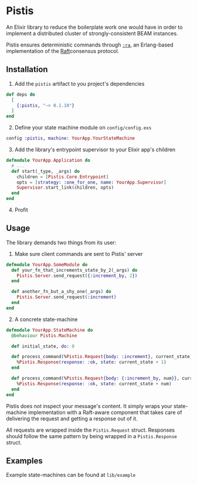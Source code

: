 # Pistis

An Elixir library to reduce the boilerplate work one would have in order to implement a distributed cluster of strongly-consistent BEAM instances.

Pistis ensures deterministic commands through [`:ra`](https://github.com/rabbitmq/ra), an Erlang-based implementation of the [Raft](https://www.usenix.org/conference/atc14/technical-sessions/presentation/ongaro)consensus protocol.

## Installation

1. Add the `pistis` artifact to you project's dependencies

```elixir
def deps do
  [
    {:pistis, "~> 0.1.10"}
  ]
end
```

2. Define your state machine module on `config/config.exs`

```elixir
config :pistis, machine: YourApp.YourStateMachine
```

3. Add the library's entrypoint supervisor to your Elixir app's children

```elixir
defmodule YourApp.Application do
  # ...
  def start(_type, _args) do
    children = [Pistis.Core.Entrypoint]
    opts = [strategy: :one_for_one, name: YourApp.Supervisor]
    Supervisor.start_link(children, opts)
  end
end
```

4. Profit

## Usage

The library demands two things from its user:

1. Make sure client commands are sent to Pistis' server

```elixir
defmodule YourApp.SomeModule do
  def your_fn_that_increments_state_by_2(_args) do
    Pistis.Server.send_request({:increment_by, 2})
  end

  def another_fn_but_a_shy_one(_args) do
    Pistis.Server.send_request(:increment)
  end
end
```

2. A concrete state-machine

```elixir
defmodule YourApp.StateMachine do
  @behaviour Pistis.Machine

  def initial_state, do: 0

  def process_command(%Pistis.Request{body: :increment}, current_state) do
    %Pistis.Response(response: :ok, state: current_state + 1)
  end

  def process_command(%Pistis.Request{body: {:increment_by, num}}, current_state) do
    %Pistis.Response(response: :ok, state: current_state + num)
  end
end
```

Pistis does not inspect your message's content. It simply wraps your state-machine implementation with a Raft-aware component that takes care of delivering the request and getting a response out of it.

All requests are wrapped inside the `Pistis.Request` struct. Responses should follow the same pattern by being wrapped in a `Pistis.Response` struct.

## Examples

Example state-machines can be found at `lib/example`
